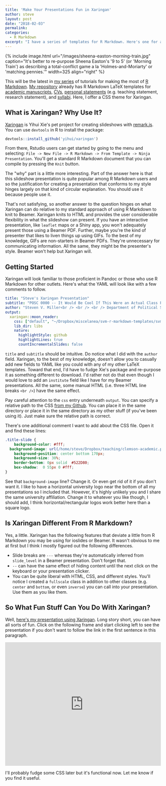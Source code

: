 ```yaml
---
title: 'Make Your Presentations Fun in Xaringan'
author: steve
layout: post
date: "2018-02-03"
permalink:
categories:
  - R Markdown
excerpt: "I have a series of templates for R Markdown. Here's one for a Xaringan presentation. I offer a guide on how to use it."
---
```



{% include image.html url="/images/sheena-easton-morning-train.jpg" caption="It's better to re-purpose Sheena Easton's '9 to 5' (or 'Morning Train') as describing a total-conflict game a la 'Holmes-and-Moriarty' or 'matching pennies.'" width=325 align="right" %}

This will be the latest in [my series](http://svmiller.com/categories/#R%20Markdown) of tutorials for making the most of [R Markdown](http://rmarkdown.rstudio.com/). [My repository](https://github.com/svmiller/svm-r-markdown-templates) already has R Markdown LaTeX templates for [academic manuscripts](http://svmiller.com/blog/2016/02/svm-r-markdown-manuscript/), [CVs](http://svmiller.com/blog/2016/03/svm-r-markdown-cv/), [personal statements](https://github.com/svmiller/svm-r-markdown-templates/blob/master/svm-latex-statement.tex) (e.g. teaching statement, research statement), and [syllabi](http://svmiller.com/blog/2016/07/r-markdown-syllabus/). Here, I offer a CSS theme for Xaringan.

## What is Xaringan? Why Use It?

[Xaringan](https://github.com/yihui/xaringan) is Yihui Xie's pet project for creating slideshows with [remark.js](http://remarkjs.com/).  You can use `devtools` in R to install the package:

```r
devtools::install_github('yihui/xaringan')
```

From there, Rstudio users can get started by going to the menu and selecting: `File -> New File -> R Markdown -> From Template -> Ninja Presentation`. You'll get a standard R Markdown document that you can compile by pressing the `Knit` button.

The "why" part is a little more interesting. Part of the answer here is that this slideshow presentation is quite popular among R Markdown users and so the justification for creating a presentation that conforms to my style hinges largely on that kind of circular explanation. You should use it because people use it.

That's not satisfying, so another answer to the question hinges on what Xaringan can do relative to my standard approach of using R Markdown to knit to Beamer. Xaringan knits to HTML and provides the user considerable flexibility in what the slideshow can present. If you have an interactive presentation, like `leaflet` maps or a Shiny app, you won't adequately present those using a Beamer PDF. Further, maybe you're the kind of presenter that likes to liven things up using GIFs. To the best of my knowledge, GIFs are non-starters in Beamer PDFs. They're unnecessary for communicating information. All the same, they might be the presenter's style. Beamer won't help but Xaringan will.

## Getting Started

Xaringan will look familiar to those proficient in Pandoc or those who use R Markdown for other outlets. Here's what the YAML will look like with a few comments to follow.

```yaml
title: "Steve's Xaringan Presentation"
subtitle: "POSC 0000 -- It Would Be Cool If This Were an Actual Class Presentation"
author: "Steven V. Miller<br /> <br /> <br /> Department of Political Science"
output:
  xaringan::moon_reader:
    css: ["default", "~/Dropbox/miscelanea/svm-r-markdown-templates/svm-xaringan-style.css"]
    lib_dir: libs
    nature:
      highlightStyle: github
      highlightLines: true
      countIncrementalSlides: false
```

`title` and `subtitle` should be intuitive. Do notice what I did with the `author` field. Xaringan, to the best of my knowledge, doesn't allow you to casually add new fields to YAML like you could with any of my other LaTeX templates. Toward that end, I'd have to fudge Xie's package and re-purpose it as something different to download. I'd rather not do that even though I would love to add an `institute` field like I have for my Beamer presentations. All the same, some manual HTML (i.e. three HTML line breaks `<br />`) have the same effect.

Pay careful attention to the `css` entry underneath `output`. You can specify a relative path to the CSS [from my Github](https://github.com/svmiller/svm-r-markdown-templates/blob/master/svm-xaringan-style.css). You can place it in the same directory or place it in the same directory as my other stuff (if you've been using it). Just make sure the relative path is correct. 

There's one additional comment I want to add about the CSS file. Open it and find these lines:

```css
.title-slide {
	background-color: #fff;
  background-image: url(/home/steve/Dropbox/teaching/clemson-academic.png);
	background-position: center bottom 170px;
	background-size: 30%;
	border-bottom: 0px solid  #522D80;
	box-shadow:  0 55px 0 #fff;
}
```

See that `background-image` line? Change it. Or even get rid of it if you don't want it. I like to have a horizontal university logo near the bottom of all my presentations so I included that. However, it's highly unlikely you and I share the same university affiliation. Change it to whatever you like though, I should add, I think horizontal/rectangular logos work better here than a square logo. 

## Is Xaringan Different From R Markdown?

Yes, a little. Xaringan has the following features that deviate a little from R Markdown you may be using for ioslides or Beamer. It wasn't obvious to me at first but I think I mostly figured out the following differences.

- Slide breaks are `---` whereas they're automatically inferred from `slide_level` in a Beamer presentation. Don't forget that.
- `--` can have the same effect of hiding content until the next click on the keyboard or your presentation clicker.
- You can be quite liberal with HTML, CSS, and different styles. You'll notice I created a `fullscale` class in addition to other classes (e.g. `center` and `bottom`, or even `inverse`) you can call into your presentation. Use them as you like them.

## So What Fun Stuff Can You Do With Xaringan?

Well, [here's my presentation using Xaringan](http://svmiller.com/miscellany/svm-xaringan-example.html#1). Long story short, you can have all sorts of fun. Click on the following frame and start clicking left to see the presentation if you don't want to follow the link in the first sentence in this paragraph.

<iframe src="http://svmiller.com/miscellany/svm-xaringan-example.html" class="gde-frame" style="height: 400px; width: 100%; border: none;" scrolling="yes"></iframe>

I'll probably fudge some CSS later but it's functional now. Let me know if you find it useful.